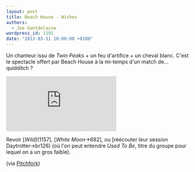 ```yaml
---
layout: post
title: Beach House - Wishes
authors:
  - Joe Gantdelaine
wordpress_id: 1191
date: "2013-03-11 10:00:00 +0100"
---
```


Un chanteur issu de _Twin Peaks_ + un feu d'artifice + un cheval blanc. C'est le
spectacle offert par Beach House à la mi-temps d'un match de… quidditch ?

<iframe src="http://www.youtube.com/embed/OS6duOoxctw" frameborder="0" allowfullscreen></iframe>

Revoir [*Wild*](1157], [*White Moon*->682], ou [réécouter leur session
Daytrotter->br126) (où l'on peut entendre _Used To Be_, titre du groupe pour
lequel on a un gros faible).

(via
[Pitchfork](http://pitchfork.com/news/49829-watch-the-surreal-beach-house-video-for-wishes-directed-by-eric-wareheim-and-starring-ray-wise/))
